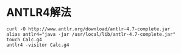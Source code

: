 ANTLR4解法
========

``` shell
curl -O http://www.antlr.org/download/antlr-4.7-complete.jar
alias antlr4="java -jar /usr/local/lib/antlr-4.7-complete.jar"
touch Calc.g4
antlr4 -visitor Calc.g4
```
